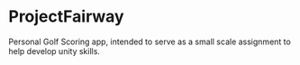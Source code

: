 # ProjectFairway
Personal Golf Scoring app, intended to serve as a small scale assignment to help develop unity skills.
